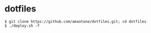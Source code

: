 # dotfiles

```
$ git clone https://github.com/amaotone/dotfiles.git; cd dotfiles
$ ./deploy.sh -f
```
